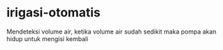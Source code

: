 # irigasi-otomatis
Mendeteksi volume air, ketika volume air sudah sedikit maka pompa akan hidup untuk mengisi kembali
